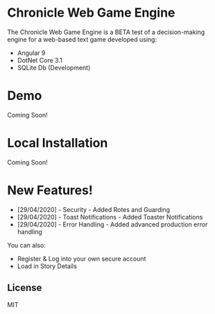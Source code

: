# Chronicle Web Game Engine

The Chronicle Web Game Engine is a BETA test of a decision-making engine for a web-based text game developed using:

  - Angular 9
  - DotNet Core 3.1
  - SQLite Db (Development)

# Demo
Coming Soon!

# Local Installation
Coming Soon!

# New Features!

  - [29/04/2020] - Security - Added Rotes and Guarding
  - [29/04/2020] - Toast Notifications - Added Toaster Notifications
  - [29/04/2020] - Error Handling - Added advanced production error handling
  
  You can also:
  - Register & Log into your own secure account
  - Load in Story Details

License
----

MIT